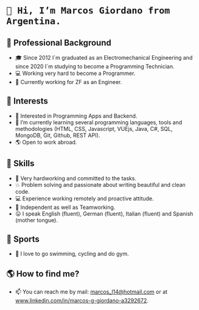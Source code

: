 #  `👋 Hi, I’m Marcos Giordano from Argentina.`


## 💪 Professional Background
- :mortar_board: Since 2012 I´m graduated as an Electromechanical Engineering and since 2020 I´m studying to become a Programming Technician.
- :computer: Working very hard to become a Programmer. 
- :sparkler: Currently working for ZF as an Engineer.


## 👀 Interests
- 👀 Interested in Programming Apps and Backend.
- :school_satchel: I’m currently learning several programming languages, tools and methodologies (HTML, CSS, Javascript, VUEjs, Java, C#, SQL, MongoDB, Git, Github, REST API).
- :earth_americas: Open to work abroad.


## 🙌 Skills
- 🙌 Very hardworking and committed to the tasks.
- :boom: Problem solving and passionate about writing beautiful and clean code.
- :computer: Experience working remotely and proactive attitude.
- :raised_hands: Independent as well as Teamworking.
- 😛 I speak English (fluent), German (fluent), Italian (fluent) and Spanish (mother tongue).


## :facepunch: Sports
- :facepunch: I love to go swimming, cycling and do gym.


## :earth_americas: How to find me?
- 📫 You can reach me by mail: marcos_l14@hotmail.com or at www.linkedin.com/in/marcos-g-giordano-a3292672.




